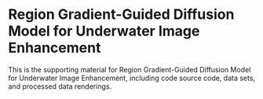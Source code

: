 # Region Gradient-Guided Diffusion Model for Underwater Image Enhancement
This is the supporting material for Region Gradient-Guided Diffusion Model for Underwater Image Enhancement, including code source code, data sets, and processed data renderings. 
